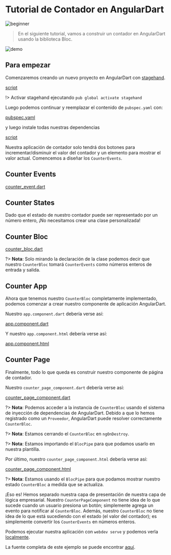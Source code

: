 # Tutorial de Contador en AngularDart

![beginner](https://img.shields.io/badge/nivel-principiante-green.svg)

> En el siguiente tutorial, vamos a construir un contador en AngularDart usando la biblioteca Bloc.

![demo](../assets/gifs/angular_counter.gif)

## Para empezar

Comenzaremos creando un nuevo proyecto en AngularDart con [stagehand](https://github.com/dart-lang/stagehand).

[script](../_snippets/angular_counter_tutorial/stagehand.sh.md ':include')

!> Activar stagehand ejecutando `pub global activate stagehand`

Luego podemos continuar y reemplazar el contenido de `pubspec.yaml` con:

[pubspec.yaml](../_snippets/angular_counter_tutorial/pubspec.yaml.md ':include')

y luego instale todas nuestras dependencias

[script](../_snippets/angular_counter_tutorial/install.sh.md ':include')

Nuestra aplicación de contador solo tendrá dos botones para incrementar/disminuir el valor del contador y un elemento para mostrar el valor actual. Comencemos a diseñar los `CounterEvents`.

## Counter Events

[counter_event.dart](../_snippets/angular_counter_tutorial/counter_event.dart.md ':include')

## Counter States

Dado que el estado de nuestro contador puede ser representado por un número entero, ¡No necesitamos crear una clase personalizada!

## Counter Bloc

[counter_bloc.dart](../_snippets/angular_counter_tutorial/counter_bloc.dart.md ':include')

?> **Nota**: Solo mirando la declaración de la clase podemos decir que nuestro `CounterBloc` tomará `CounterEvents` como números enteros de entrada y salida.

## Counter App

Ahora que tenemos nuestro `CounterBloc` completamente implementado, podemos comenzar a crear nuestro componente de aplicación AngularDart.

Nuestro `app.component.dart` debería verse así:

[app.component.dart](../_snippets/angular_counter_tutorial/app_component.dart.md ':include')

Y nuestro `app.component.html` debería verse así:

[app.component.html](../_snippets/angular_counter_tutorial/app_component.html.md ':include')

## Counter Page

Finalmente, todo lo que queda es construir nuestro componente de página de contador.

Nuestro `counter_page_component.dart` debería verse así:

[counter_page_component.dart](../_snippets/angular_counter_tutorial/counter_page_component.dart.md ':include')

?> **Nota**: Podemos acceder a la instancia de `CounterBloc` usando el sistema de inyección de dependencias de AngularDart. Debido a que lo hemos registrado como un `Proveedor`, AngularDart puede resolver correctamente `CounterBloc`.

?> **Nota**: Estamos cerrando el `CounterBloc` en `ngOnDestroy`.

?> **Nota**: Estamos importando el `BlocPipe` para que podamos usarlo en nuestra plantilla.

Por último, nuestro `counter_page_component.html` debería verse así:

[counter_page_component.html](../_snippets/angular_counter_tutorial/counter_page_component.html.md ':include')

?> **Nota**: Estamos usando el `BlocPipe` para que podamos mostrar nuestro estado `CounterBloc` a medida que se actualiza.

¡Eso es! Hemos separado nuestra capa de presentación de nuestra capa de lógica empresarial. Nuestro `CounterPageComponent` no tiene idea de lo que sucede cuando un usuario presiona un botón; simplemente agrega un evento para notificar al `CounterBloc`. Además, nuestro `CounterBloc` no tiene idea de lo que está sucediendo con el estado (el valor del contador); es simplemente convertir los `CounterEvents` en números enteros.

Podemos ejecutar nuestra aplicación con `webdev serve` y podemos verla [localmente](http://localhost:8080).

La fuente completa de este ejemplo se puede encontrar [aquí](https://github.com/felangel/Bloc/tree/master/examples/angular_counter).
